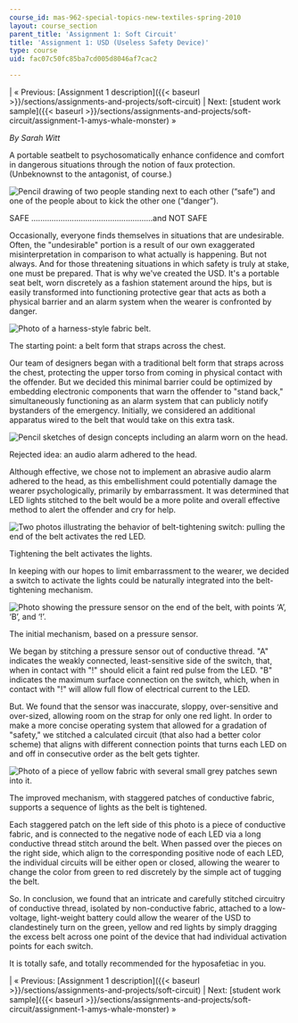 ```yaml
---
course_id: mas-962-special-topics-new-textiles-spring-2010
layout: course_section
parent_title: 'Assignment 1: Soft Circuit'
title: 'Assignment 1: USD (Useless Safety Device)'
type: course
uid: fac07c50fc85ba7cd005d8046af7cac2

---
```


| « Previous: [Assignment 1 description]({{< baseurl >}}/sections/assignments-and-projects/soft-circuit) | Next: [student work sample]({{< baseurl >}}/sections/assignments-and-projects/soft-circuit/assignment-1-amys-whale-monster) » 

_By Sarah Witt_

A portable seatbelt to psychosomatically enhance confidence and comfort in dangerous situations through the notion of faux protection. (Unbeknownst to the antagonist, of course.)

![Pencil drawing of two people standing next to each other (“safe”) and one of the people about to kick the other one (“danger”).](/courses/media-arts-and-sciences/mas-962-special-topics-new-textiles-spring-2010/assignments-and-projects/soft-circuit/assignment-1-usd-useless-safety-device-version-0.1/safe_3.jpg)

SAFE ......................................................and NOT SAFE

Occasionally, everyone finds themselves in situations that are undesirable. Often, the "undesirable" portion is a result of our own exaggerated misinterpretation in comparison to what actually is happening. But not always. And for those threatening situations in which safety is truly at stake, one must be prepared. That is why we've created the USD. It's a portable seat belt, worn discretely as a fashion statement around the hips, but is easily transformed into functioning protective gear that acts as both a physical barrier and an alarm system when the wearer is confronted by danger.

![Photo of a harness-style fabric belt.](/courses/media-arts-and-sciences/mas-962-special-topics-new-textiles-spring-2010/assignments-and-projects/soft-circuit/assignment-1-usd-useless-safety-device-version-0.1/chain_belt.jpg)

The starting point: a belt form that straps across the chest.

Our team of designers began with a traditional belt form that straps across the chest, protecting the upper torso from coming in physical contact with the offender. But we decided this minimal barrier could be optimized by embedding electronic components that warn the offender to "stand back," simultaneously functioning as an alarm system that can publicly notify bystanders of the emergency. Initially, we considered an additional apparatus wired to the belt that would take on this extra task.

![Pencil sketches of design concepts including an alarm worn on the head.](/courses/media-arts-and-sciences/mas-962-special-topics-new-textiles-spring-2010/assignments-and-projects/soft-circuit/assignment-1-usd-useless-safety-device-version-0.1/sketch2.jpg)

Rejected idea: an audio alarm adhered to the head.

Although effective, we chose not to implement an abrasive audio alarm adhered to the head, as this embellishment could potentially damage the wearer psychologically, primarily by embarrassment. It was determined that LED lights stitched to the belt would be a more polite and overall effective method to alert the offender and cry for help.

![Two photos illustrating the behavior of belt-tightening switch: pulling the end of the belt activates the red LED.](/courses/media-arts-and-sciences/mas-962-special-topics-new-textiles-spring-2010/assignments-and-projects/soft-circuit/assignment-1-usd-useless-safety-device-version-0.1/function3.jpg)

Tightening the belt activates the lights.

In keeping with our hopes to limit embarrassment to the wearer, we decided a switch to activate the lights could be naturally integrated into the belt-tightening mechanism.

![Photo showing the pressure sensor on the end of the belt, with points ‘A’, ‘B’, and ‘!’.](/courses/media-arts-and-sciences/mas-962-special-topics-new-textiles-spring-2010/assignments-and-projects/soft-circuit/assignment-1-usd-useless-safety-device-version-0.1/assembly.jpg)

The initial mechanism, based on a pressure sensor.

We began by stitching a pressure sensor out of conductive thread. "A" indicates the weakly connected, least-sensitive side of the switch, that, when in contact with "!" should elicit a faint red pulse from the LED. "B" indicates the maximum surface connection on the switch, which, when in contact with "!" will allow full flow of electrical current to the LED.

But. We found that the sensor was inaccurate, sloppy, over-sensitive and over-sized, allowing room on the strap for only one red light. In order to make a more concise operating system that allowed for a gradation of "safety," we stitched a calculated circuit (that also had a better color scheme) that aligns with different connection points that turns each LED on and off in consecutive order as the belt gets tighter.

![Photo of a piece of yellow fabric with several small grey patches sewn into it.](/courses/media-arts-and-sciences/mas-962-special-topics-new-textiles-spring-2010/assignments-and-projects/soft-circuit/assignment-1-usd-useless-safety-device-version-0.1/circuitry.jpg)

The improved mechanism, with staggered patches of conductive fabric, supports a sequence of lights as the belt is tightened.

Each staggered patch on the left side of this photo is a piece of conductive fabric, and is connected to the negative node of each LED via a long conductive thread stitch around the belt. When passed over the pieces on the right side, which align to the corresponding positive node of each LED, the individual circuits will be either open or closed, allowing the wearer to change the color from green to red discretely by the simple act of tugging the belt. 

So. In conclusion, we found that an intricate and carefully stitched circuitry of conductive thread, isolated by non-conductive fabric, attached to a low-voltage, light-weight battery could allow the wearer of the USD to clandestinely turn on the green, yellow and red lights by simply dragging the excess belt across one point of the device that had individual activation points for each switch.

It is totally safe, and totally recommended for the hyposafetiac in you.

| « Previous: [Assignment 1 description]({{< baseurl >}}/sections/assignments-and-projects/soft-circuit) | Next: [student work sample]({{< baseurl >}}/sections/assignments-and-projects/soft-circuit/assignment-1-amys-whale-monster) »